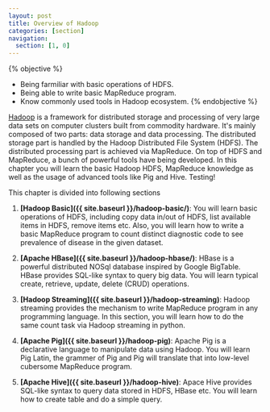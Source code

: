 ```yaml
---
layout: post
title: Overview of Hadoop
categories: [section]
navigation:
  section: [1, 0]
---
```


{% objective %}
- Being farmiliar with basic operations of HDFS.
- Being able to write basic MapReduce program.
- Know commonly used tools in Hadoop ecosystem.
{% endobjective %}

[Hadoop](http://hadoop.apache.org) is a framework for distributed storage and processing of very large data sets on computer clusters built from commodity hardware. It's mainly composed of two parts: data storage and data processing. The distributed storage part is handled by the Hadoop Distributed File System (HDFS). The distributed processing part is achieved via MapReduce. On top of HDFS and MapReduce, a bunch of powerful tools have being developed. In this chapter you will learn the basic Hadoop HDFS, MapReduce knowledge as well as the usage of advanced tools like Pig and Hive. Testing!

This chapter is divided into following sections

1. **[Hadoop Basic]({{ site.baseurl }}/hadoop-basic/)**: You will learn basic operations of HDFS, including copy data in/out of HDFS, list available items in HDFS, remove items etc. Also, you will learn how to write a basic MapReduce program to count distinct diagnostic code to see prevalence of disease in the given dataset.

2. **[Apache HBase]({{ site.baseurl }}/hadoop-hbase/)**: HBase is a powerful distributed NOSql database inspired by Google BigTable. HBase provides SQL-like syntax to query big data. You will learn typical create, retrieve, update, delete (CRUD) operations.

3. **[Hadoop Streaming]({{ site.baseurl }}/hadoop-streaming)**: Hadoop streaming provides the mechanism to write MapReduce program in any programming language. In this section, you will learn how to do the same count task via Hadoop streaming in python.

4. **[Apache Pig]({{ site.baseurl }}/hadoop-pig)**: Apache Pig is a declarative language to manipulate data using Hadoop. You will learn Pig Latin, the grammer of Pig and Pig will translate that into low-level cubersome MapReduce program.

5. **[Apache Hive]({{ site.baseurl }}/hadoop-hive)**: Apace Hive provides SQL-like syntax to query data stored in HDFS, HBase etc. You will learn how to create table and do a simple query.
